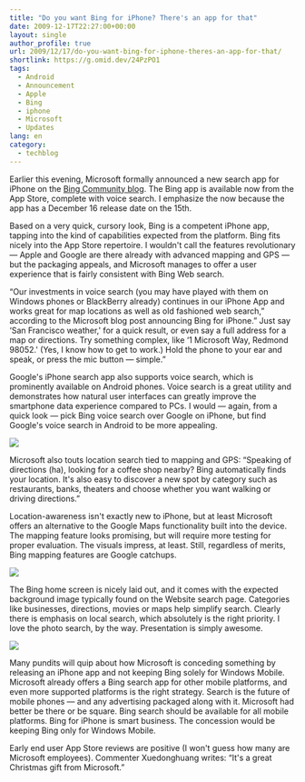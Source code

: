 ```yaml
---
title: "Do you want Bing for iPhone? There's an app for that"
date: 2009-12-17T22:27:00+00:00
layout: single
author_profile: true
url: 2009/12/17/do-you-want-bing-for-iphone-theres-an-app-for-that/
shortlink: https://g.omid.dev/24PzPO1
tags:
  - Android
  - Announcement
  - Apple
  - Bing
  - iphone
  - Microsoft
  - Updates
lang: en
category: 
  - techblog
---
```

Earlier this evening, Microsoft formally announced a new search app for iPhone on the [Bing Community blog](http://www.bing.com/community/blogs/search/archive/2009/12/15/bing-for-mobile-comes-to-the-iphone.aspx). The Bing app is available now from the App Store, complete with voice search. I emphasize the now because the app has a December 16 release date on the 15th.

Based on a very quick, cursory look, Bing is a competent iPhone app, tapping into the kind of capabilities expected from the platform. Bing fits nicely into the App Store repertoire. I wouldn't call the features revolutionary — Apple and Google are there already with advanced mapping and GPS — but the packaging appeals, and Microsoft manages to offer a user experience that is fairly consistent with Bing Web search.

“Our investments in voice search (you may have played with them on Windows phones or BlackBerry already) continues in our iPhone App and works great for map locations as well as old fashioned web search,” according to the Microsoft blog post announcing Bing for iPhone.” Just say &#8216;San Francisco weather,' for a quick result, or even say a full address for a map or directions. Try something complex, like &#8216;1 Microsoft Way, Redmond 98052.' (Yes, I know how to get to work.) Hold the phone to your ear and speak, or press the mic button — simple.”

Google's iPhone search app also supports voice search, which is prominently available on Android phones. Voice search is a great utility and demonstrates how natural user interfaces can greatly improve the smartphone data experience compared to PCs. I would — again, from a quick look — pick Bing voice search over Google on iPhone, but find Google's voice search in Android to be more appealing.

![](http://1.bp.blogspot.com/_vaUVXcmC3OI/SyqoVut6P4I/AAAAAAAAAX0/S-jomh5xlng/s1600-h/Bing+for+iPhone+1.png)

Microsoft also touts location search tied to mapping and GPS: “Speaking of directions (ha), looking for a coffee shop nearby? Bing automatically finds your location. It's also easy to discover a new spot by category such as restaurants, banks, theaters and choose whether you want walking or driving directions.”

Location-awareness isn't exactly new to iPhone, but at least Microsoft offers an alternative to the Google Maps functionality built into the device. The mapping feature looks promising, but will require more testing for proper evaluation. The visuals impress, at least. Still, regardless of merits, Bing mapping features are Google catchups.

![](http://2.bp.blogspot.com/_vaUVXcmC3OI/SyqoYhRzFhI/AAAAAAAAAX8/DScU1HJQtiY/s1600-h/bing-phone2.jpg)

The Bing home screen is nicely laid out, and it comes with the expected background image typically found on the Website search page. Categories like businesses, directions, movies or maps help simplify search. Clearly there is emphasis on local search, which absolutely is the right priority. I love the photo search, by the way. Presentation is simply awesome.

![](http://3.bp.blogspot.com/_vaUVXcmC3OI/SyqoelqUlMI/AAAAAAAAAYE/R85BQRNG1QI/s1600-h/Bing+for+iPhone+3.png)

Many pundits will quip about how Microsoft is conceding something by releasing an iPhone app and not keeping Bing solely for Windows Mobile. Microsoft already offers a Bing search app for other mobile platforms, and even more supported platforms is the right strategy. Search is the future of mobile phones — and any advertising packaged along with it. Microsoft had better be there or be square. Bing search should be available for all mobile platforms. Bing for iPhone is smart business. The concession would be keeping Bing only for Windows Mobile.

Early end user App Store reviews are positive (I won't guess how many are Microsoft employees). Commenter Xuedonghuang writes: “It's a great Christmas gift from Microsoft.”
